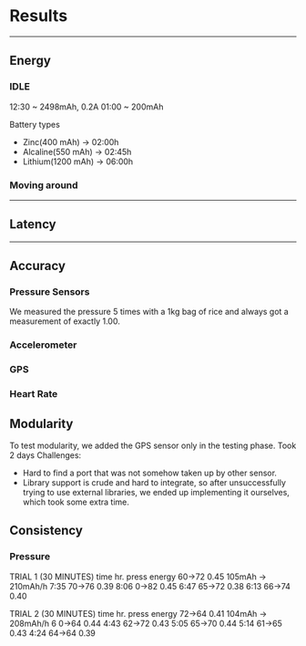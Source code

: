# Results

---
## Energy
### IDLE

12:30 ~ 2498mAh,
		0.2A
01:00 ~ 200mAh

Battery types
- Zinc(400 mAh) 		-> 02:00h
- Alcaline(550 mAh) 	-> 02:45h
- Lithium(1200 mAh)		-> 06:00h 


### Moving around

---
## Latency


---

## Accuracy
### Pressure Sensors
We measured the pressure 5 times with a 1kg bag of rice and always got a measurement of exactly 1.00.

### Accelerometer

### GPS

### Heart Rate

## Modularity
To test modularity, we added the GPS sensor only in the testing phase. 
Took 2 days
Challenges:
- Hard to find a port that was not somehow taken up by other sensor.
- Library support is crude and hard to integrate, so after unsuccessfully trying to use external libraries, we ended up implementing it ourselves, which took some extra time.




## Consistency
### Pressure
TRIAL 1 (30 MINUTES)
time        hr.      press      energy
          60->72      0.45      105mAh -> 210mAh/h
7:35      70->76      0.39
8:06      0->82       0.45
6:47      65->72      0.38
6:13      66->74      0.40

TRIAL 2 (30 MINUTES)
time        hr.      press      energy
          72->64      0.41      104mAh -> 208mAh/h
6         0->64       0.44
4:43      62->72      0.43
5:05      65->70      0.44
5:14      61->65      0.43
4:24      64->64      0.39





